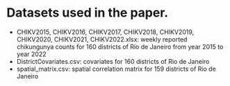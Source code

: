 # Datasets used in the paper. 

- CHIKV2015, CHIKV2016, CHIKV2017, CHIKV2018, CHIKV2019, CHIKV2020, CHIKV2021, CHIKV2022.xlsx: weekly reported chikungunya counts for 160 districts of Rio de Janeiro from year 2015 to year 2022
- DistrictCovariates.csv: covariates for 160 districts of Rio de Janeiro
- spatial_matrix.csv: spatial correlation matrix for 159 districts of Rio de Janeiro
